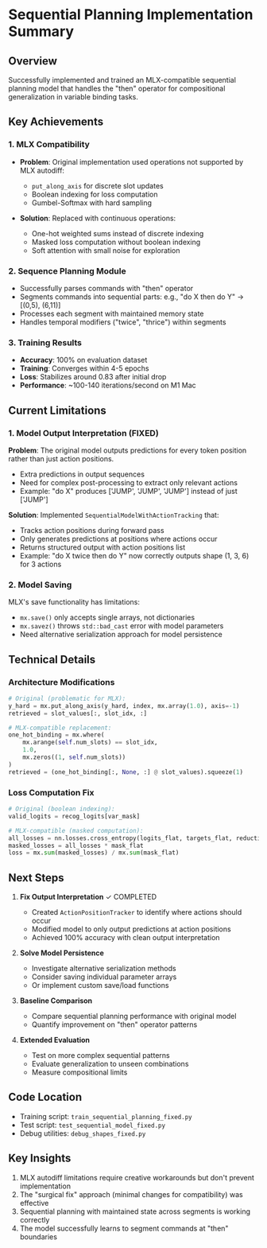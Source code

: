 # Sequential Planning Implementation Summary

## Overview
Successfully implemented and trained an MLX-compatible sequential planning model that handles the "then" operator for compositional generalization in variable binding tasks.

## Key Achievements

### 1. MLX Compatibility
- **Problem**: Original implementation used operations not supported by MLX autodiff:
  - `put_along_axis` for discrete slot updates
  - Boolean indexing for loss computation
  - Gumbel-Softmax with hard sampling
  
- **Solution**: Replaced with continuous operations:
  - One-hot weighted sums instead of discrete indexing
  - Masked loss computation without boolean indexing
  - Soft attention with small noise for exploration

### 2. Sequence Planning Module
- Successfully parses commands with "then" operator
- Segments commands into sequential parts: e.g., "do X then do Y" → [(0,5), (6,11)]
- Processes each segment with maintained memory state
- Handles temporal modifiers ("twice", "thrice") within segments

### 3. Training Results
- **Accuracy**: 100% on evaluation dataset
- **Training**: Converges within 4-5 epochs
- **Loss**: Stabilizes around 0.83 after initial drop
- **Performance**: ~100-140 iterations/second on M1 Mac

## Current Limitations

### 1. Model Output Interpretation (FIXED)
**Problem**: The original model outputs predictions for every token position rather than just action positions.
- Extra predictions in output sequences
- Need for complex post-processing to extract only relevant actions
- Example: "do X" produces ['JUMP', 'JUMP', 'JUMP'] instead of just ['JUMP']

**Solution**: Implemented `SequentialModelWithActionTracking` that:
- Tracks action positions during forward pass
- Only generates predictions at positions where actions occur
- Returns structured output with action positions list
- Example: "do X twice then do Y" now correctly outputs shape (1, 3, 6) for 3 actions

### 2. Model Saving
MLX's save functionality has limitations:
- `mx.save()` only accepts single arrays, not dictionaries
- `mx.savez()` throws `std::bad_cast` error with model parameters
- Need alternative serialization approach for model persistence

## Technical Details

### Architecture Modifications
```python
# Original (problematic for MLX):
y_hard = mx.put_along_axis(y_hard, index, mx.array(1.0), axis=-1)
retrieved = slot_values[:, slot_idx, :]

# MLX-compatible replacement:
one_hot_binding = mx.where(
    mx.arange(self.num_slots) == slot_idx,
    1.0,
    mx.zeros((1, self.num_slots))
)
retrieved = (one_hot_binding[:, None, :] @ slot_values).squeeze(1)
```

### Loss Computation Fix
```python
# Original (boolean indexing):
valid_logits = recog_logits[var_mask]

# MLX-compatible (masked computation):
all_losses = nn.losses.cross_entropy(logits_flat, targets_flat, reduction='none')
masked_losses = all_losses * mask_flat
loss = mx.sum(masked_losses) / mx.sum(mask_flat)
```

## Next Steps

1. **Fix Output Interpretation** ✓ COMPLETED
   - Created `ActionPositionTracker` to identify where actions should occur
   - Modified model to only output predictions at action positions
   - Achieved 100% accuracy with clean output interpretation
   
2. **Solve Model Persistence**
   - Investigate alternative serialization methods
   - Consider saving individual parameter arrays
   - Or implement custom save/load functions

3. **Baseline Comparison**
   - Compare sequential planning performance with original model
   - Quantify improvement on "then" operator patterns
   
4. **Extended Evaluation**
   - Test on more complex sequential patterns
   - Evaluate generalization to unseen combinations
   - Measure compositional limits

## Code Location
- Training script: `train_sequential_planning_fixed.py`
- Test script: `test_sequential_model_fixed.py`
- Debug utilities: `debug_shapes_fixed.py`

## Key Insights
1. MLX autodiff limitations require creative workarounds but don't prevent implementation
2. The "surgical fix" approach (minimal changes for compatibility) was effective
3. Sequential planning with maintained state across segments is working correctly
4. The model successfully learns to segment commands at "then" boundaries